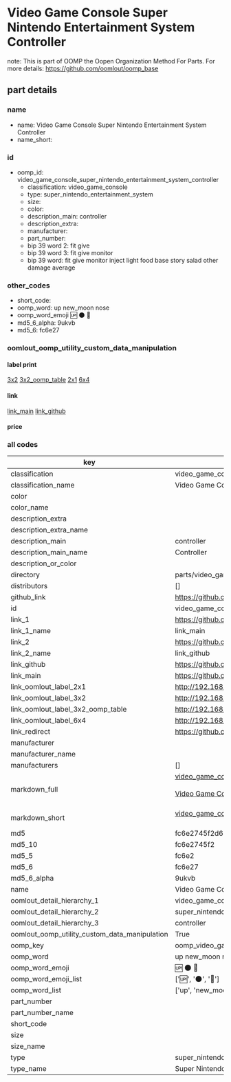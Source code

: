 # Video Game Console Super Nintendo Entertainment System Controller  

note: This is part of OOMP the Oopen Organization Method For Parts. For more details: https://github.com/oomlout/oomp_base

##  part details
  







### name
* name: Video Game Console Super Nintendo Entertainment System Controller
* name_short: 
### id
* oomp_id: video_game_console_super_nintendo_entertainment_system_controller
  * classification: video_game_console
  * type: super_nintendo_entertainment_system
  * size: 
  * color: 
  * description_main: controller
  * description_extra: 
  * manufacturer: 
  * part_number: 
  * bip 39 word 2: fit give
  * bip 39 word 3: fit give monitor
  * bip 39 word: fit give monitor inject light food base story salad other damage average

### other_codes
* short_code: 
* oomp_word: up new_moon nose
* oomp_word_emoji :up: :new_moon: :nose:
* md5_6_alpha: 9ukvb
* md5_6: fc6e27






### oomlout_oomp_utility_custom_data_manipulation
#### label print
[3x2](http://192.168.1.245:1112/?label=oomp%209ukvb)
[3x2_oomp_table](http://192.168.1.108:1112/?label=oomp%209ukvb)
[2x1](http://192.168.1.242:1112/?label=oomp%209ukvb)
[6x4](http://192.168.1.55:1112/?label=oomp%209ukvb)    

#### link

[link_main](https://github.com/oomlout/oomlout_oomp_version_1_messy/tree/main/parts/video_game_console_super_nintendo_entertainment_system_controller) [link_github](https://github.com/oomlout/oomlout_oomp_version_1_messy/tree/main/parts/video_game_console_super_nintendo_entertainment_system_controller)                             

#### price







### all codes 
| key | value |  
| --- | --- |  
| classification | video_game_console |  
| classification_name | Video Game Console |  
| color |  |  
| color_name |  |  
| description_extra |  |  
| description_extra_name |  |  
| description_main | controller |  
| description_main_name | Controller |  
| description_or_color |   |  
| directory | parts/video_game_console_super_nintendo_entertainment_system_controller |  
| distributors | [] |  
| github_link | https://github.com/oomlout/oomlout_oomp_part_src/tree/main/parts/video_game_console_super_nintendo_entertainment_system_controller |  
| id | video_game_console_super_nintendo_entertainment_system_controller |  
| link_1 | https://github.com/oomlout/oomlout_oomp_version_1_messy/tree/main/parts/video_game_console_super_nintendo_entertainment_system_controller |  
| link_1_name | link_main |  
| link_2 | https://github.com/oomlout/oomlout_oomp_version_1_messy/tree/main/parts/video_game_console_super_nintendo_entertainment_system_controller |  
| link_2_name | link_github |  
| link_github | https://github.com/oomlout/oomlout_oomp_version_1_messy/tree/main/parts/video_game_console_super_nintendo_entertainment_system_controller |  
| link_main | https://github.com/oomlout/oomlout_oomp_version_1_messy/tree/main/parts/video_game_console_super_nintendo_entertainment_system_controller |  
| link_oomlout_label_2x1 | http://192.168.1.242:1112/?label=oomp%209ukvb |  
| link_oomlout_label_3x2 | http://192.168.1.245:1112/?label=oomp%209ukvb |  
| link_oomlout_label_3x2_oomp_table | http://192.168.1.108:1112/?label=oomp%209ukvb |  
| link_oomlout_label_6x4 | http://192.168.1.55:1112/?label=oomp%209ukvb |  
| link_redirect | https://github.com/oomlout/oomlout_oomp_version_1_messy/tree/main/parts/video_game_console_super_nintendo_entertainment_system_controller |  
| manufacturer |  |  
| manufacturer_name |  |  
| manufacturers | [] |  
| markdown_full | [video_game_console_super_nintendo_entertainment_system_controller](none)<br>[](none)<br>[Video Game Console Super Nintendo Entertainment System Controller](none)<br><br> |  
| markdown_short | [video_game_console_super_nintendo_entertainment_system_controller](none)<br><br> |  
| md5 | fc6e2745f2d6825d6b40c7411e189abe |  
| md5_10 | fc6e2745f2 |  
| md5_5 | fc6e2 |  
| md5_6 | fc6e27 |  
| md5_6_alpha | 9ukvb |  
| name | Video Game Console Super Nintendo Entertainment System Controller |  
| oomlout_detail_hierarchy_1 | video_game_console |  
| oomlout_detail_hierarchy_2 | super_nintendo_entertainment_system |  
| oomlout_detail_hierarchy_3 | controller |  
| oomlout_oomp_utility_custom_data_manipulation | True |  
| oomp_key | oomp_video_game_console_super_nintendo_entertainment_system_controller |  
| oomp_word | up new_moon nose |  
| oomp_word_emoji | :up: :new_moon: :nose: |  
| oomp_word_emoji_list | [':up:', ':new_moon:', ':nose:'] |  
| oomp_word_list | ['up', 'new_moon', 'nose'] |  
| part_number |  |  
| part_number_name |  |  
| short_code |  |  
| size |  |  
| size_name |  |  
| type | super_nintendo_entertainment_system |  
| type_name | Super Nintendo Entertainment System |  

